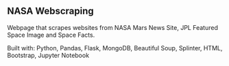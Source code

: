 ## NASA Webscraping

Webpage that scrapes websites from NASA Mars News Site, JPL Featured Space Image and Space Facts.

Built with: Python, Pandas, Flask, MongoDB, Beautiful Soup, Splinter, HTML, Bootstrap, Jupyter Notebook
